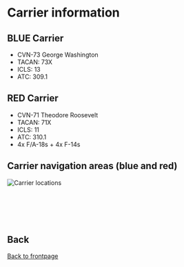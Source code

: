 # Carrier information

## BLUE Carrier
- CVN-73 George Washington
- TACAN: 73X
- ICLS: 13
- ATC: 309.1




## RED Carrier
- CVN-71 Theodore Roosevelt
- TACAN: 71X
- ICLS: 11
- ATC: 310.1
- 4x F/A-18s + 4x F-14s


## Carrier navigation areas (blue and red)
![Carrier locations](/ATRM_Brief/Pictures/Carrier.PNG)


<br>
<br>
<br>
<br>

## Back
[Back to frontpage](https://132nd-vwing.github.io/ATRM_Brief/)




